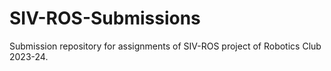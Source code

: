 # SIV-ROS-Submissions
Submission repository for assignments of SIV-ROS project of Robotics Club 2023-24.
